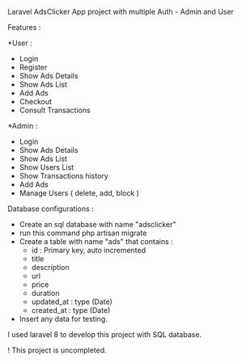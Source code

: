 Laravel AdsClicker App project with multiple Auth - Admin and User

Features :

*User :
 - Login
 - Register
 - Show Ads Details
 - Show Ads List
 - Add Ads
 - Checkout
 - Consult Transactions

*Admin :
 - Login
 - Show Ads Details
 - Show Ads List
 - Show Users List
 - Show Transactions history
 - Add Ads
 - Manage Users ( delete, add, block )

Database configurations :

 - Create an sql database with name "adsclicker"
 - run this command php artisan migrate
 - Create a table with name "ads" that contains :
     - id : Primary key, auto incremented
     - title
     - description
     - url
     - price 
     - duration
     - updated_at : type (Date)
     - created_at : type (Date)
 - Insert any data for testing. 

I used laravel 8 to develop this project with SQL database.

! This project is uncompleted.
